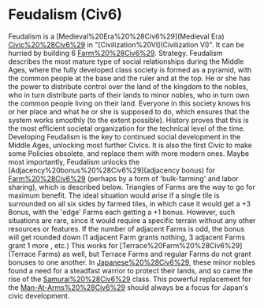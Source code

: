 # Feudalism (Civ6)

Feudalism is a [Medieval%20Era%20%28Civ6%29](Medieval Era) [Civic%20%28Civ6%29](civic) in "[Civilization%20VI](Civilization VI)". It can be hurried by building 6 [Farm%20%28Civ6%29](Farms). 
Strategy.
Feudalism describes the most mature type of social relationships during the Middle Ages, where the fully developed class society is formed as a pyramid, with the common people at the base and the ruler and at the top. He or she has the power to distribute control over the land of the kingdom to the nobles, who in turn distribute parts of their lands to minor nobles, who in turn own the common people living on their land. Everyone in this society knows his or her place and what he or she is supposed to do, which ensures that the system works smoothly (to the extent possible). History proves that this is the most efficient societal organization for the technical level of the time.
Developing Feudalism is the key to continued social development in the Middle Ages, unlocking most further Civics. It is also the first Civic to make some Policies obsolete, and replace them with more modern ones. Maybe most importantly, Feudalism unlocks the [Adjacency%20bonus%20%28Civ6%29](adjacency bonus) for [Farm%20%28Civ6%29](Farms) (perhaps by a form of 'bulk-farming' and labor sharing), which is described below.
Triangles of Farms are the way to go for maximum benefit. The ideal situation would arise if a single tile is surrounded on all six sides by farmed tiles, in which case it would get a +3 Bonus, with the 'edge' Farms each getting a +1 bonus. However, such situations are rare, since it would require a specific terrain without any other resources or features. If the number of adjacent Farms is odd, the bonus will get rounded down (1 adjacent Farm grants nothing, 3 adjacent Farms grant 1 more , etc.) This works for [Terrace%20Farm%20%28Civ6%29](Terrace Farms) as well, but Terrace Farms and regular Farms do not grant bonuses to one another.
In [Japanese%20%28Civ6%29](Japan), these minor nobles found a need for a steadfast warrior to protect their lands, and so came the rise of the [Samurai%20%28Civ6%29](Samurai) class. This powerful replacement for the [Man-At-Arms%20%28Civ6%29](Man-At-Arms) should always be a focus for Japan's civic development.